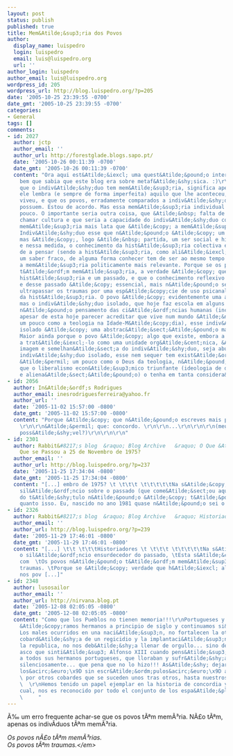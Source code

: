 ```yaml
---
layout: post
status: publish
published: true
title: Mem&Atilde;&sup3;ria dos Povos
author:
  display_name: luispedro
  login: luispedro
  email: luis@luispedro.org
  url: ''
author_login: luispedro
author_email: luis@luispedro.org
wordpress_id: 205
wordpress_url: http://blog.luispedro.org/?p=205
date: '2005-10-25 23:39:55 -0700'
date_gmt: '2005-10-25 23:39:55 -0700'
categories:
- General
tags: []
comments:
- id: 2027
  author: jctp
  author_email: ''
  author_url: http://forestglade.blogs.sapo.pt/
  date: '2005-10-26 00:11:39 -0700'
  date_gmt: '2005-10-26 00:11:39 -0700'
  content: "Ora aqui est&Atilde;&iexcl; uma quest&Atilde;&pound;o interessante. Eu
    bem que sabia que este blog era sobre metaf&Atilde;&shy;sica. :)\r\n\r\nDizer
    que o indiv&Atilde;&shy;duo tem mem&Atilde;&sup3;ria, significa apenas dizer que
    ele lembra (e sempre de forma imperfeita) aquilo que lhe aconteceu, aquilo que
    viveu, e que os povos, erradamente comparados a indiv&Atilde;&shy;duos, nem isso
    possuem. Estou de acordo. Mas essa mem&Atilde;&sup3;ria individual &Atilde;&copy;
    pouco. O importante seria outra coisa, que &Atilde;&nbsp; falta de melhor poder&Atilde;&shy;amos
    chamar cultura e que seria a capacidade do indiv&Atilde;&shy;duo conhecer essa
    mem&Atilde;&sup3;ria mais lata que &Atilde;&copy; a mem&Atilde;&sup3;ria hist&Atilde;&sup3;rica.
    Indiv&Atilde;&shy;duo esse que n&Atilde;&pound;o &Atilde;&copy; um ser isolado,
    mas &Atilde;&copy;, logo &Atilde;&nbsp; partida, um ser social e hist&Atilde;&sup3;rico,
    e nessa medida, o conhecimento da hist&Atilde;&sup3;ria colectiva e a capacidade
    de a pensar (sendo a hist&Atilde;&sup3;ria, como ali&Atilde;&iexcl;s a economia,
    um saber fraco, de alguma forma conhecer tem de ser ao mesmo tempo pensar) seria
    a mem&Atilde;&sup3;ria politicamente mais relevante. Porque se os povos n&Atilde;&pound;o
    t&Atilde;&ordf;m mem&Atilde;&sup3;ria, a verdade &Atilde;&copy; que t&Atilde;&ordf;m
    hist&Atilde;&sup3;ria e um passado, e que o conhecimento reflexivo dessa hist&Atilde;&sup3;ria
    e desse passado &Atilde;&copy; essencial, mais n&Atilde;&pound;o seja, para permitir
    ultrapassar os traumas por uma esp&Atilde;&copy;cie de uso psicanal&Atilde;&shy;tico
    da hist&Atilde;&sup3;ria. O povo &Atilde;&copy; evidentemente uma abstrac&Atilde;&sect;&Atilde;&pound;o,
    mas o indiv&Atilde;&shy;duo isolado, que hoje faz escola em alguns sectores de
    n&Atilde;&pound;o pensamento das ci&Atilde;&ordf;ncias humanas (incluindo a economia,
    apesar de esta hoje parecer acreditar que vive num mundo &Atilde;&nbsp; parte,
    um pouco como a teologia na Idade-M&Atilde;&copy;dia), esse indiv&Atilde;&shy;duo
    isolado &Atilde;&copy; uma abstrac&Atilde;&sect;&Atilde;&pound;o maior ainda.
    Maior ainda porque o povo &Atilde;&copy; algo que existe, embora a tend&Atilde;&ordf;ncia
    a trat&Atilde;&iexcl;-lo como uma unidade org&Atilde;&cent;nica, &Atilde;&nbsp;
    imagem e semelhan&Atilde;&sect;a do indiv&Atilde;&shy;duo, seja abusiva. Mas o
    indiv&Atilde;&shy;duo isolado, esse nem sequer tem exist&Atilde;&ordf;ncia real.
    &Atilde;&permil; um pouco como o Deus da teologia, n&Atilde;&pound;o admira pois
    que o liberalismo econ&Atilde;&sup3;mico triunfante (ideologia de domina&Atilde;&sect;&Atilde;&pound;o
    e aliena&Atilde;&sect;&Atilde;&pound;o) o tenha em tanta considera&Atilde;&sect;&Atilde;&pound;o."
- id: 2056
  author: In&Atilde;&ordf;s Rodrigues
  author_email: inesrodriguesferreira@yahoo.fr
  author_url: ''
  date: '2005-11-02 15:57:00 -0800'
  date_gmt: '2005-11-02 15:57:00 -0800'
  content: "Porque &Atilde;&copy; que n&Atilde;&pound;o escreves mais posts destes?
    \r\n\r\n&Atilde;&permil; que: concordo. \r\n\r\n...\r\n\r\n\r\n(meu deus, ser&Atilde;&iexcl;
    poss&Atilde;&shy;vel?)\r\n\r\n\r\n"
- id: 2301
  author: Rabbit&#8217;s blog  &raquo; Blog Archive   &raquo; O Que &Atilde;&copy;
    Que se Passou a 25 de Novembro de 1975?
  author_email: ''
  author_url: http://blog.luispedro.org/?p=237
  date: '2005-11-25 17:34:04 -0800'
  date_gmt: '2005-11-25 17:34:04 -0800'
  content: "[...] embro de 1975? \t \t\t\t \t\t\t\t\tNa s&Atilde;&copy;rie o ensurdecedor
    sil&Atilde;&ordf;ncio sobre o passado (que come&Atilde;&sect;ou aqui): \tA pergunta
    do t&Atilde;&shy;tulo n&Atilde;&pound;o &Atilde;&copy; t&Atilde;&pound;o ret&Atilde;&sup3;rica
    quanto isso. Eu, nascido no ano 1981 quase n&Atilde;&pound;o sei o que s [...]"
- id: 2326
  author: Rabbit&#8217;s blog  &raquo; Blog Archive   &raquo; Historiadores
  author_email: ''
  author_url: http://blog.luispedro.org/?p=239
  date: '2005-11-29 17:46:01 -0800'
  date_gmt: '2005-11-29 17:46:01 -0800'
  content: "[...] \t\t \t\t\tHistoriadores \t \t\t\t \t\t\t\t\tNa s&Atilde;&copy;rie
    o sil&Atilde;&ordf;ncio ensurdecedor do passado, \tEsta s&Atilde;&copy;rie come&Atilde;&sect;ou
    com  \tOs povos n&Atilde;&pound;o t&Atilde;&ordf;m mem&Atilde;&sup3;ria, t&Atilde;&ordf;m
    traumas. \tPorque se &Atilde;&copy; verdade que h&Atilde;&iexcl; algo que perdura
    nos pov [...]"
- id: 2348
  author: lusosailor
  author_email: ''
  author_url: http://nirvana.blog.pt
  date: '2005-12-08 02:05:05 -0800'
  date_gmt: '2005-12-08 02:05:05 -0800'
  content: "Como que los Pueblos no tienen memoria!!!\r\nPortugueses y Espa&Atilde;&plusmn;oles
    &Atilde;&copy;ramos hermanos a principio de siglo y continuamos si&Atilde;&copy;ndolo.
    Los males ocurridos en una naci&Atilde;&sup3;n, no fortalecen la otra...   la
    cobard&Atilde;&shy;a de un regicidio y la implantaci&Atilde;&sup3;n forzada de
    la republica, no nos deb&Atilde;&shy;a llenar de orgullo... sino de asco. El mismo
    asco que sinti&Atilde;&sup3; Alfonso XIII cuando pens&Atilde;&sup3; en ayudar
    a todos sus hermanos portugueses, que lloraban y sufr&Atilde;&shy;an en ese momento
    silenciosamente... que pena que no lo hizo!!! As&Atilde;&shy; dejaron ganar a
    los&acirc;&euro;\x9D sin escr&Atilde;&ordm;pulos&acirc;&euro;\x9D acompa&Atilde;&plusmn;ados
    \ por otros cobardes que se suceden unos tras otros, hasta nuestros d&Atilde;&shy;as..
    \  \r\nHemos tenido un papel ejemplar en la historia de concordia y amistad; el
    cual, nos es reconocido por todo el conjunto de los espa&Atilde;&plusmn;oles.
    \     "
---
```

<p>&Atilde;&permil; um erro frequente achar-se que os povos t&Atilde;&ordf;m mem&Atilde;&sup3;ria. N&Atilde;&pound;o t&Atilde;&ordf;m, apenas os indiv&Atilde;&shy;duos t&Atilde;&ordf;m mem&Atilde;&sup3;ria.</p>
<p><em>Os povos n&Atilde;&pound;o t&Atilde;&ordf;m mem&Atilde;&sup3;rias.<br />
Os povos t&Atilde;&ordf;m traumas.<&#47;em></p>
